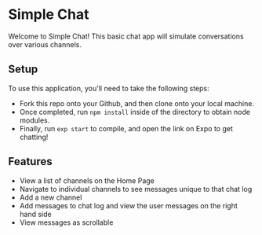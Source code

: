 # Simple Chat

Welcome to Simple Chat! This basic chat app will simulate conversations over various channels.

## Setup

To use this application, you'll need to take the following steps:
* Fork this repo onto your Github, and then clone onto your local machine.
* Once completed, run `npm install` inside of the directory to obtain node modules.
* Finally, run `exp start` to compile, and open the link on Expo to get chatting!

## Features
- View a list of channels on the Home Page
- Navigate to individual channels to see messages unique to that chat log
- Add a new channel
- Add messages to chat log and view the user messages on the right hand side
- View messages as scrollable
